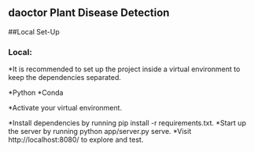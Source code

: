 daoctor
 Plant Disease Detection
------------------------
 
##Local Set-Up

### Local:
*It is recommended to set up the project inside a virtual environment to keep the dependencies separated.

  *Python
  *Conda

*Activate your virtual environment.


*Install dependencies by running pip install -r requirements.txt.
*Start up the server by running python app/server.py serve.
*Visit http://localhost:8080/ to explore and test.

